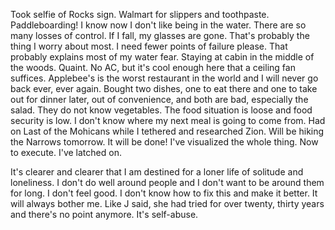 Took selfie of Rocks sign. Walmart for slippers and toothpaste. Paddleboarding! I know now I don't like being in the water. There are so many losses of control. If I fall, my glasses are gone. That's probably the thing I worry about most. I need fewer points of failure please. That probably explains most of my water fear. Staying at cabin in the middle of the woods. Quaint. No AC, but it's cool enough here that a ceiling fan suffices. Applebee's is the worst restaurant in the world and I will never go back ever, ever again. Bought two dishes, one to eat there and one to take out for dinner later, out of convenience, and both are bad, especially the salad. They do not know vegetables. The food situation is loose and food security is low. I don't know where my next meal is going to come from. Had on Last of the Mohicans while I tethered and researched Zion. Will be hiking the Narrows tomorrow. It will be done! I've visualized the whole thing. Now to execute. I've latched on.

It's clearer and clearer that I am destined for a loner life of solitude and loneliness. I don't do well around people and I don't want to be around them for long. I don't feel good. I don't know how to fix this and make it better. It will always bother me. Like J said, she had tried for over twenty, thirty years and there's no point anymore. It's self-abuse.
